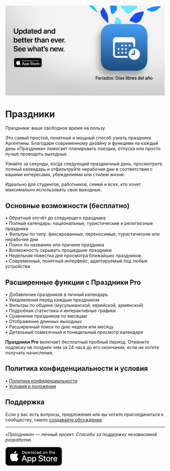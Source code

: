[![Праздники App](images/banner.png)](https://apps.apple.com/app/id6744455042)  

# Праздники  

Праздники: ваше свободное время на пользу.  

Это самый простой, понятный и мощный способ узнать праздники Аргентины. Благодаря современному дизайну и функциям на каждый день «Праздники» помогает планировать поездки, отпуска или просто лучше проводить выходные.  

Узнайте за секунды, когда следующий праздничный день, просмотрите полный календарь и отфильтруйте нерабочие дни в соответствии с вашими интересами, убеждениями или стилем жизни.  

Идеально для студентов, работников, семей и всех, кто хочет максимально использовать свои выходные.  

## Основные возможности (бесплатно)  

• Обратный отсчёт до следующего праздника  
• Полный календарь: национальные, туристические и религиозные праздники  
• Фильтры по типу: фиксированные, переносимые, туристические или нерабочие дни  
• Поиск по названию или причине праздника  
• Возможность скрывать прошедшие праздники  
• Недельная повестка для просмотра ближайших праздников  
• Современный, понятный интерфейс, адаптируемый под любые устройства  

## Расширенные функции с Праздники Pro  

• Добавление праздников в личный календарь  
• Уведомления перед каждым праздником  
• Фильтры по общине (мусульманской, еврейской, армянской)  
• Подробная статистика и интерактивные графики  
• Сравнение праздников по месяцам  
• Отображение длинных выходных  
• Расширенный поиск по дню недели или месяцу  
• Детальный помесячный и понедельный просмотр календаря  

**Праздники Pro** включает бесплатный пробный период. Отмените подписку не позднее чем за 24 часа до его окончания, если не хотите получать начисления.  

## Политика конфиденциальности и условия  

• [Политика конфиденциальности](https://lucasditomase.github.io/feriados/ru/privacy-policy)  
• [Условия и положения](https://lucasditomase.github.io/feriados/ru/terms-and-conditions)  

## Поддержка  

Если у вас есть вопросы, предложения или вы хотите присоединиться к сообществу, смело [создавайте обсуждение](https://github.com/lucasditomase/feriados/discussions).  

---  

*«Праздники» — личный проект. Спасибо за поддержку независимой разработки.*  

<p align="left">  
  <a href="https://apps.apple.com/app/id6744455042">  
    <img src="images/download-badge.svg" alt="Download on the App Store" height="60">  
  </a>  
</p>  
